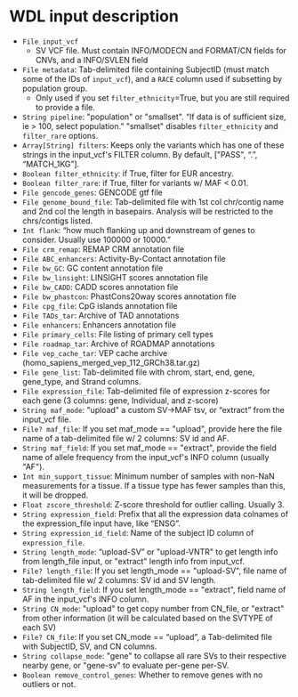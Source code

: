 # WDL input description

* `File input_vcf`
  * SV VCF file. Must contain INFO/MODECN and FORMAT/CN fields for CNVs, and a INFO/SVLEN field
* `File metadata`: Tab-delimited file containing SubjectID (must match some of the IDs of `input_vcf`), and a `RACE` column used if subsetting by population group.
  * Only used if you set `filter_ethnicity`=True, but you are still required to provide a file.
* `String pipeline`: "population" or "smallset". “If data is of sufficient size, ie > 100, select population.” "smallset" disables `filter_ethnicity` and `filter_rare` options.
* `Array[String] filters`: Keeps only the variants which has one of these strings in the input_vcf's FILTER column. By default, ["PASS", “.”, “MATCH_1KG”].
* `Boolean filter_ethnicity`: if True, filter for EUR ancestry.
* `Boolean filter_rare`: if True, filter for variants w/ MAF < 0.01.
* `File gencode_genes`: GENCODE gtf file
* `File genome_bound_file`: Tab-delimited file with 1st col chr/contig name and 2nd col the length in basepairs. Analysis will be restricted to the chrs/contigs listed.
* `Int flank`: “how much flanking up and downstream of genes to consider. Usually use 100000 or 10000.”
* `File crm_remap`: REMAP CRM annotation file
* `File ABC_enhancers`: Activity-By-Contact annotation file
* `File bw_GC`: GC content annotation file
* `File bw_linsight`: LINSIGHT scores annotation file
* `File bw_CADD`: CADD scores annotation file
* `File bw_phastcon`: PhastCons20way scores annotation file
* `File cpg_file`: CpG islands annotation file
* `File TADs_tar`: Archive of TAD annotations
* `File enhancers`: Enhancers annotation file
* `File primary_cells`: File listing of primary cell types
* `File roadmap_tar`: Archive of ROADMAP annotations
* `File vep_cache_tar`: VEP cache archive (homo_sapiens_merged_vep_112_GRCh38.tar.gz)
* `File gene_list`: Tab-delimited file with chrom, start, end, gene, gene_type, and Strand columns.
* `File expression_file`: Tab-delimited file of expression z-scores for each gene (3 columns: gene, Individual, and z-score)
* `String maf_mode`: "upload" a custom SV→MAF tsv, or “extract” from the input_vcf file.
* `File? maf_file`: If you set maf_mode == "upload", provide here the file name of a tab-delimited file w/ 2 columns: SV id and AF.
* `String maf_field`: If you set maf_mode == "extract", provide the field name of allele frequency from the input_vcf's INFO column (usually "AF").
* `Int min_support_tissue`: Minimum number of samples with non-NaN measurements for a tissue. If a tissue type has fewer samples than this, it will be dropped.
* `Float zscore_threshold`: Z-score threshold for outlier calling. Usually 3.
* `String expression_field`: Prefix that all the expression data colnames of the expression_file input have, like “ENSG”.
* `String expression_id_field`: Name of the subject ID column of `expression_file`.
* `String length_mode`: “upload-SV” or "upload-VNTR" to get length info from length_file input, or "extract" length info from input_vcf.
* `File? length_file`: If you set length_mode == "upload-SV", file name of tab-delimited file w/ 2 columns: SV id and SV length.
* `String length_field`: If you set length_mode == "extract", field name of AF in the input_vcf's INFO column.
* `String CN_mode`: "upload" to get copy number from CN_file, or "extract" from other information (it will be calculated based on the SVTYPE of each SV)
* `File? CN_file`: If you set CN_mode == “upload”, a Tab-delimited file with SubjectID, SV, and CN columns.
* `String collapse_mode`: "gene" to collapse all rare SVs to their respective nearby gene, or "gene-sv" to evaluate per-gene per-SV.
* `Boolean remove_control_genes`: Whether to remove genes with no outliers or not.
